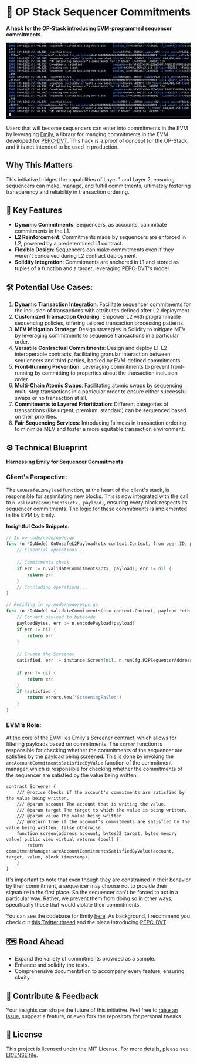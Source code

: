 # 🔴 OP Stack Sequencer Commitments

**A hack for the OP-Stack introducing EVM-programmed sequencer commitments.**

![Alt Text](first.gif)

Users that will become sequencers can enter into commitments in the EVM by leveraging [Emily](https://github.com/0xfuturistic/emily), a library for manging commitments in the EVM developed for [PEPC-DVT](https://ethresear.ch/t/pepc-dvt-pepc-with-no-changes-to-the-consensus-protocol/16514). This hack is a proof of concept for the OP-Stack, and it is not intended to be used in production.

## Why This Matters
This initiative bridges the capabilities of Layer 1 and Layer 2, ensuring sequencers can make, manage, and fulfill commitments, ultimately fostering transparency and reliability in transaction ordering.

## 🌟 Key Features
- **Dynamic Commitments**: Sequencers, as accounts, can initiate commitments in the L1.
- **L2 Reinforcement**: Commitments made by sequencers are enforced in L2, powered by a predetermined L1 contract.
- **Flexible Design**: Sequencers can make commitments even if they weren't conceived during L2 contract deployment.
- **Solidity Integration**: Commitments are anchored in L1 and stored as tuples of a function and a target, leveraging PEPC-DVT's model.

## 🛠  Potential Use Cases:

1. **Dynamic Transaction Integration**: Facilitate sequencer commitments for the inclusion of transactions with attributes defined after L2 deployment.
3. **Customized Transaction Ordering**: Empower L2 with programmable sequencing policies, offering tailored transaction processing patterns.
4. **MEV Mitigation Strategy**: Design strategies in Solidity to mitigate MEV by leveraging commitments to sequence transactions in a particular order.
5. **Versatile Contractual Commitments**: Design and deploy L1-L2 interoperable contracts, facilitating granular interaction between sequencers and third parties, backed by EVM-defined commitments.
6. **Front-Running Prevention**: Leveraging commitments to prevent front-running by committing to properties about the transaction inclusion order.
8. **Multi-Chain Atomic Swaps**: Facilitating atomic swaps by sequencing multi-step transactions in a particular order to ensure either successful swaps or no transaction at all.
9. **Commitments to Layered Prioritization**: Different categories of transactions (like urgent, premium, standard) can be sequenced based on their priorities.
10. **Fair Sequencing Services**: Introducing fairness in transaction ordering to minimize MEV and foster a more equitable transaction environment.


## ⚙ Technical Blueprint
**Harnessing Emily for Sequencer Commitments**

### Client's Perspective:
The `OnUnsafeL2Payload` function, at the heart of the client's stack, is responsible for assimilating new blocks. This is now integrated with the call to `n.validateCommitments(ctx, payload)`, ensuring every block respects its sequencer commitments. The logic for these commitments is implemented in the EVM by Emily.

**Insightful Code Snippets**:
```go
// In op-node/node/node.go
func (n *OpNode) OnUnsafeL2Payload(ctx context.Context, from peer.ID, payload *eth.ExecutionPayload) error {
    // Essential operations...

    // Commitments check
    if err := n.validateCommitments(ctx, payload); err != nil {
        return err
    }
    // Concluding operations...
}
```

```go
// Residing in op-node/node/pepc.go
func (n *OpNode) validateCommitments(ctx context.Context, payload *eth.ExecutionPayload) error {
    // Convert payload to bytecode
    payloadBytes, err := n.encodePayload(payload)
    if err != nil {
        return err
    }

    // Invoke the Screener
    satisfied, err := instance.Screen(nil, n.runCfg.P2PSequencerAddress(), *n.target(), payloadBytes)

    if err != nil {
        return err
    }
    if !satisfied {
        return errors.New("ScreeningFailed")
    }
}
```

### EVM's Role:
At the core of the EVM lies Emily's Screener contract, which allows for filtering payloads based on commitments. The `screen` function is responsible for checking whether the commitments of the sequencer are satisfied by the payload being screened. This is done by invoking the `areAccountCommitmentsSatisfiedByValue` function of the commitment manager, which is responsible for checking whether the commitments of the sequencer are satisfied by the value being written.

```solidity
contract Screener {
    /// @notice Checks if the account's commitments are satisfied by the value being written.
    /// @param account The account that is writing the value.
    /// @param target The target to which the value is being written.
    /// @param value The value being written.
    /// @return True if the account's commitments are satisfied by the value being written, false otherwise.
    function screen(address account, bytes32 target, bytes memory value) public view virtual returns (bool) {
        return commitmentManager.areAccountCommitmentsSatisfiedByValue(account, target, value, block.timestamp);
    }
}
```
It's important to note that even though they are constrained in their behavior by their commitment, a sequencer may choose not to provide their signature in the first place. So the sequencer can't be forced to act in a particular way. Rather, we prevent them from doing so in other ways, specifically those that would violate their commitments.

You can see the codebase for Emily [here](https://github.com/0xfuturistic/emily). As background, I recommend you check out [this Twitter thread](https://twitter.com/0xfuturistic/status/1697306608722915518) and the piece introducing [PEPC-DVT](https://ethresear.ch/t/pepc-dvt-pepc-with-no-changes-to-the-consensus-protocol/16514).

## 🗺 Road Ahead
- Expand the variety of commitments provided as a sample.
- Enhance and solidify the tests.
- Comprehensive documentation to accompany every feature, ensuring clarity.

## 🙌 Contribute & Feedback
Your insights can shape the future of this initiative. Feel free to [raise an issue](#), suggest a feature, or even fork the repository for personal tweaks.

## 📜 License
This project is licensed under the MIT License. For more details, please see [LICENSE file](#).
